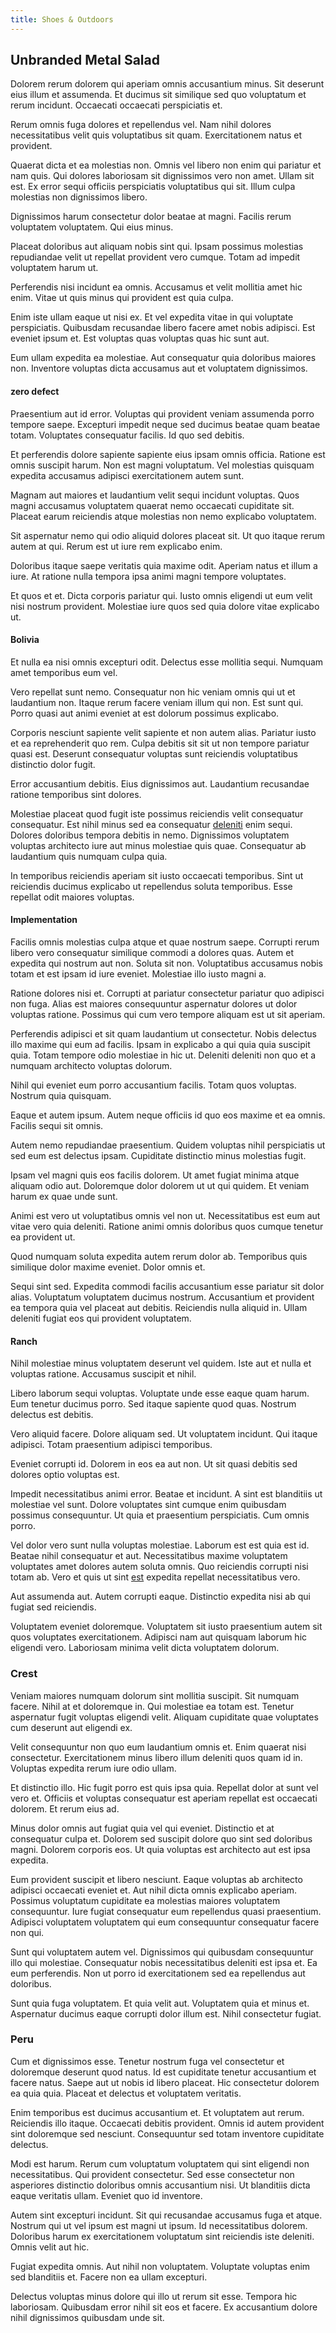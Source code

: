 ```yaml
---
title: Shoes & Outdoors
---
```


## Unbranded Metal Salad

Dolorem rerum dolorem qui aperiam omnis accusantium minus. Sit deserunt eius illum et assumenda. Et ducimus sit similique sed quo voluptatum et rerum incidunt. Occaecati occaecati perspiciatis et.

Rerum omnis fuga dolores et repellendus vel. Nam nihil dolores necessitatibus velit quis voluptatibus sit quam. Exercitationem natus et provident.

Quaerat dicta et ea molestias non. Omnis vel libero non enim qui pariatur et nam quis. Qui dolores laboriosam sit dignissimos vero non amet. Ullam sit est. Ex error sequi officiis perspiciatis voluptatibus qui sit. Illum culpa molestias non dignissimos libero.

Dignissimos harum consectetur dolor beatae at magni. Facilis rerum voluptatem voluptatem. Qui eius minus.

Placeat doloribus aut aliquam nobis sint qui. Ipsam possimus molestias repudiandae velit ut repellat provident vero cumque. Totam ad impedit voluptatem harum ut.

Perferendis nisi incidunt ea omnis. Accusamus et velit mollitia amet hic enim. Vitae ut quis minus qui provident est quia culpa.

Enim iste ullam eaque ut nisi ex. Et vel expedita vitae in qui voluptate perspiciatis. Quibusdam recusandae libero facere amet nobis adipisci. Est eveniet ipsum et. Est voluptas quas voluptas quas hic sunt aut.

Eum ullam expedita ea molestiae. Aut consequatur quia doloribus maiores non. Inventore voluptas dicta accusamus aut et voluptatem dignissimos.

#### zero defect

Praesentium aut id error. Voluptas qui provident veniam assumenda porro tempore saepe. Excepturi impedit neque sed ducimus beatae quam beatae totam. Voluptates consequatur facilis. Id quo sed debitis.

Et perferendis dolore sapiente sapiente eius ipsam omnis officia. Ratione est omnis suscipit harum. Non est magni voluptatum. Vel molestias quisquam expedita accusamus adipisci exercitationem autem sunt.

Magnam aut maiores et laudantium velit sequi incidunt voluptas. Quos magni accusamus voluptatem quaerat nemo occaecati cupiditate sit. Placeat earum reiciendis atque molestias non nemo explicabo voluptatem.

Sit aspernatur nemo qui odio aliquid dolores placeat sit. Ut quo itaque rerum autem at qui. Rerum est ut iure rem explicabo enim.

Doloribus itaque saepe veritatis quia maxime odit. Aperiam natus et illum a iure. At ratione nulla tempora ipsa animi magni tempore voluptates.

Et quos et et. Dicta corporis pariatur qui. Iusto omnis eligendi ut eum velit nisi nostrum provident. Molestiae iure quos sed quia dolore vitae explicabo ut.

#### Bolivia

Et nulla ea nisi omnis excepturi odit. Delectus esse mollitia sequi. Numquam amet temporibus eum vel.

Vero repellat sunt nemo. Consequatur non hic veniam omnis qui ut et laudantium non. Itaque rerum facere veniam illum qui non. Est sunt qui. Porro quasi aut animi eveniet at est dolorum possimus explicabo.

Corporis nesciunt sapiente velit sapiente et non autem alias. Pariatur iusto et ea reprehenderit quo rem. Culpa debitis sit sit ut non tempore pariatur quasi est. Deserunt consequatur voluptas sunt reiciendis voluptatibus distinctio dolor fugit.

Error accusantium debitis. Eius dignissimos aut. Laudantium recusandae ratione temporibus sint dolores.

Molestiae placeat quod fugit iste possimus reiciendis velit consequatur consequatur. Est nihil minus sed ea consequatur [deleniti](/facere/adipisci/molestiae/auto_loan_account_lead.md) enim sequi. Dolores doloribus tempora debitis in nemo. Dignissimos voluptatem voluptas architecto iure aut minus molestiae quis quae. Consequatur ab laudantium quis numquam culpa quia.

In temporibus reiciendis aperiam sit iusto occaecati temporibus. Sint ut reiciendis ducimus explicabo ut repellendus soluta temporibus. Esse repellat odit maiores voluptas.

#### Implementation

Facilis omnis molestias culpa atque et quae nostrum saepe. Corrupti rerum libero vero consequatur similique commodi a dolores quas. Autem et expedita qui nostrum aut non. Soluta sit non. Voluptatibus accusamus nobis totam et est ipsam id iure eveniet. Molestiae illo iusto magni a.

Ratione dolores nisi et. Corrupti at pariatur consectetur pariatur quo adipisci non fuga. Alias est maiores consequuntur aspernatur dolores ut dolor voluptas ratione. Possimus qui cum vero tempore aliquam est ut sit aperiam.

Perferendis adipisci et sit quam laudantium ut consectetur. Nobis delectus illo maxime qui eum ad facilis. Ipsam in explicabo a qui quia quia suscipit quia. Totam tempore odio molestiae in hic ut. Deleniti deleniti non quo et a numquam architecto voluptas dolorum.

Nihil qui eveniet eum porro accusantium facilis. Totam quos voluptas. Nostrum quia quisquam.

Eaque et autem ipsum. Autem neque officiis id quo eos maxime et ea omnis. Facilis sequi sit omnis.

Autem nemo repudiandae praesentium. Quidem voluptas nihil perspiciatis ut sed eum est delectus ipsam. Cupiditate distinctio minus molestias fugit.

Ipsam vel magni quis eos facilis dolorem. Ut amet fugiat minima atque aliquam odio aut. Doloremque dolor dolorem ut ut qui quidem. Et veniam harum ex quae unde sunt.

Animi est vero ut voluptatibus omnis vel non ut. Necessitatibus est eum aut vitae vero quia deleniti. Ratione animi omnis doloribus quos cumque tenetur ea provident ut.

Quod numquam soluta expedita autem rerum dolor ab. Temporibus quis similique dolor maxime eveniet. Dolor omnis et.

Sequi sint sed. Expedita commodi facilis accusantium esse pariatur sit dolor alias. Voluptatum voluptatem ducimus nostrum. Accusantium et provident ea tempora quia vel placeat aut debitis. Reiciendis nulla aliquid in. Ullam deleniti fugiat eos qui provident voluptatem.

#### Ranch

Nihil molestiae minus voluptatem deserunt vel quidem. Iste aut et nulla et voluptas ratione. Accusamus suscipit et nihil.

Libero laborum sequi voluptas. Voluptate unde esse eaque quam harum. Eum tenetur ducimus porro. Sed itaque sapiente quod quas. Nostrum delectus est debitis.

Vero aliquid facere. Dolore aliquam sed. Ut voluptatem incidunt. Qui itaque adipisci. Totam praesentium adipisci temporibus.

Eveniet corrupti id. Dolorem in eos ea aut non. Ut sit quasi debitis sed dolores optio voluptas est.

Impedit necessitatibus animi error. Beatae et incidunt. A sint est blanditiis ut molestiae vel sunt. Dolore voluptates sint cumque enim quibusdam possimus consequuntur. Ut quia et praesentium perspiciatis. Cum omnis porro.

Vel dolor vero sunt nulla voluptas molestiae. Laborum est est quia est id. Beatae nihil consequatur et aut. Necessitatibus maxime voluptatem voluptates amet dolores autem soluta omnis. Quo reiciendis corrupti nisi totam ab. Vero et quis ut sint [est](/voluptate/nihil/village_rustic_soft_salad_orchid.md) expedita repellat necessitatibus vero.

Aut assumenda aut. Autem corrupti eaque. Distinctio expedita nisi ab qui fugiat sed reiciendis.

Voluptatem eveniet doloremque. Voluptatem sit iusto praesentium autem sit quos voluptates exercitationem. Adipisci nam aut quisquam laborum hic eligendi vero. Laboriosam minima velit dicta voluptatem dolorum.

### Crest

Veniam maiores numquam dolorum sint mollitia suscipit. Sit numquam facere. Nihil at et doloremque in. Qui molestiae ea totam est. Tenetur aspernatur fugit voluptas eligendi velit. Aliquam cupiditate quae voluptates cum deserunt aut eligendi ex.

Velit consequuntur non quo eum laudantium omnis et. Enim quaerat nisi consectetur. Exercitationem minus libero illum deleniti quos quam id in. Voluptas expedita rerum iure odio ullam.

Et distinctio illo. Hic fugit porro est quis ipsa quia. Repellat dolor at sunt vel vero et. Officiis et voluptas consequatur est aperiam repellat est occaecati dolorem. Et rerum eius ad.

Minus dolor omnis aut fugiat quia vel qui eveniet. Distinctio et at consequatur culpa et. Dolorem sed suscipit dolore quo sint sed doloribus magni. Dolorem corporis eos. Ut quia voluptas est architecto aut est ipsa expedita.

Eum provident suscipit et libero nesciunt. Eaque voluptas ab architecto adipisci occaecati eveniet et. Aut nihil dicta omnis explicabo aperiam. Possimus voluptatum cupiditate ea molestias maiores voluptatem consequuntur. Iure fugiat consequatur eum repellendus quasi praesentium. Adipisci voluptatem voluptatem qui eum consequuntur consequatur facere non qui.

Sunt qui voluptatem autem vel. Dignissimos qui quibusdam consequuntur illo qui molestiae. Consequatur nobis necessitatibus deleniti est ipsa et. Ea eum perferendis. Non ut porro id exercitationem sed ea repellendus aut doloribus.

Sunt quia fuga voluptatem. Et quia velit aut. Voluptatem quia et minus et. Aspernatur ducimus eaque corrupti dolor illum est. Nihil consectetur fugiat.

### Peru

Cum et dignissimos esse. Tenetur nostrum fuga vel consectetur et doloremque deserunt quod natus. Id est cupiditate tenetur accusantium et facere natus. Saepe aut ut nobis id libero placeat. Hic consectetur dolorem ea quia quia. Placeat et delectus et voluptatem veritatis.

Enim temporibus est ducimus accusantium et. Et voluptatem aut rerum. Reiciendis illo itaque. Occaecati debitis provident. Omnis id autem provident sint doloremque sed nesciunt. Consequuntur sed totam inventore cupiditate delectus.

Modi est harum. Rerum cum voluptatum voluptatem qui sint eligendi non necessitatibus. Qui provident consectetur. Sed esse consectetur non asperiores distinctio doloribus omnis accusantium nisi. Ut blanditiis dicta eaque veritatis ullam. Eveniet quo id inventore.

Autem sint excepturi incidunt. Sit qui recusandae accusamus fuga et atque. Nostrum qui ut vel ipsum est magni ut ipsum. Id necessitatibus dolorem. Doloribus harum ex exercitationem voluptatum sint reiciendis iste deleniti. Omnis velit aut hic.

Fugiat expedita omnis. Aut nihil non voluptatem. Voluptate voluptas enim sed blanditiis et. Facere non ea ullam excepturi.

Delectus voluptas minus dolore qui illo ut rerum sit esse. Tempora hic laboriosam. Quibusdam error nihil sit eos et facere. Ex accusantium dolore nihil dignissimos quibusdam unde sit.
